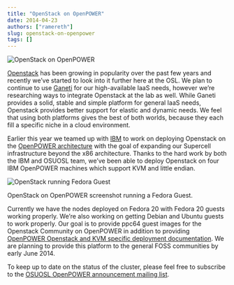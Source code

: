 ```yaml
---
title: "OpenStack on OpenPOWER"
date: 2014-04-23
authors: ["ramereth"]
slug: openstack-on-openpower
tags: []
---
```


![OpenStack on OpenPOWER](/images/openstack-power.png)

[Openstack](http://openstack.org/) has been growing in popularity over the past few years and recently we’ve started to
look into it further here at the OSL. We plan to continue to use [Ganeti](https://code.google.com/p/ganeti/) for our
high-available IaaS needs, however we’re researching ways to integrate Openstack at the lab as well. While Ganeti
provides a solid, stable and simple platform for general IaaS needs, Openstack provides better support for elastic and
dynamic needs. We feel that using both platforms gives the best of both worlds, because they each fill a specific niche
in a cloud environment.

Earlier this year we teamed up with [IBM](http://www-03.ibm.com/linux/ltc/) to work on deploying Openstack on the
[OpenPOWER architecture](http://openpowerfoundation.org/) with the goal of expanding our Supercell infrastructure beyond
the x86 architecture. Thanks to the hard work by both the IBM and OSUOSL team, we’ve been able to deploy Openstack on
four IBM OpenPOWER machines which support KVM and little endian.

![OpenStack running Fedora Guest](/images/ppc64-openstack.png)

OpenStack on OpenPOWER screenshot running a Fedora Guest.

Currently we have the nodes deployed on Fedora 20 with Fedora 20 guests working properly. We’re also working on getting
Debian and Ubuntu guests to work properly. Our goal is to provide ppc64 guest images for the Openstack Community on
OpenPOWER in addition to providing
[OpenPOWER Openstack and KVM specific deployment documentation](http://wiki.osuosl.org/openpower/index.html). We are
planning to provide this platform to the general FOSS communities by early June 2014.

To keep up to date on the status of the cluster, please feel free to subscribe to the
[OSUOSL OpenPOWER announcement mailing list](http://lists.osuosl.org/mailman/listinfo/openpower).
